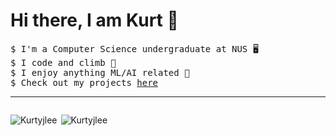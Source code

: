 # Hi there, I am Kurt 👋

<pre>
$ I'm a Computer Science undergraduate at NUS 🖥️
$ I code and climb 🧗 
$ I enjoy anything ML/AI related 👯 
$ Check out my projects <a href="https://github.com/Kurtyjlee?tab=repositories">here</a>
</pre>

---
<div style="display:flex">
<p><img align="left" src="https://github-readme-stats.vercel.app/api/top-langs?username=Kurtyjlee&show_icons=true&locale=en&theme=dark&layout=donut" alt="Kurtyjlee" /></p>
<p><img align="right" src="https://github-readme-stats.vercel.app/api?username=Kurtyjlee&show_icons=true&locale=en&theme=dark" alt="Kurtyjlee" /></p>
<div>


